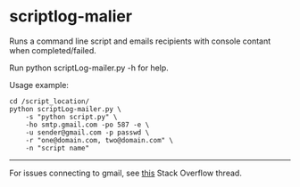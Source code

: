 # scriptlog-malier

Runs a command line script and emails recipients with console contant when completed/failed.

Run python scriptLog-mailer.py -h for help.

Usage example:
```
cd /script_location/
python scriptLog-mailer.py \
	-s "python script.py" \
	-ho smtp.gmail.com -po 587 -e \
	-u sender@gmail.com -p passwd \
	-r "one@domain.com, two@domain.com" \
	-n "script name"
```
-----
For issues connecting to gmail, see  [this](http://stackoverflow.com/questions/10147455/trying-to-send-email-gmail-as-mail-provider-using-python) Stack Overflow thread.
